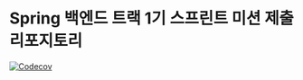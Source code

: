 # Spring 백엔드 트랙 1기 스프린트 미션 제출 리포지토리

[![Codecov](https://codecov.io/gh/realitsyourman/sprint_mission_team6/branch/main/graph/badge.svg)](https://codecov.io/gh/realitsyourman/sprint_mission_team6)
